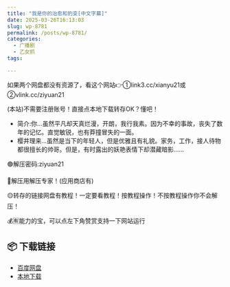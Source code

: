 ```yaml
---
title: "我是你的治愈和豹变[中文字幕]"
date: 2025-03-26T16:13:03
slug: wp-8781
permalink: /posts/wp-8781/
categories:
  - 广播剧
  - 乙女抓
tags:

---
```


如果两个网盘都没有资源了，看这个网站👉①link3.cc/xianyu21或②vlink.cc/ziyuan21

(本站)不需要注册账号！直接点本地下载转存OK？懂吧！

*   简介:你…虽然平凡却天真烂漫，开朗，我行我素。因为不幸的事故，丧失了数年的记忆。直觉敏锐，也有莽撞冒失的一面。
*   樱井理来…虽然是当下的年轻人，但是优雅且有礼貌。家务，工作，接人待物都很擅长的帅哥。但是，有时露出的妖艳表情下却潜藏暗影……

🟢解压密码:ziyuan21

🔵解压用解压专家！(应用商店有)

🟡转存的链接网盘有教程！一定要看教程！按教程操作！不按教程操作你不会解压！

💰🈶能力的宝，可以点左下角赞赏支持一下网站运行

## 📦 下载链接
- [百度网盘](https://blziyuan21.com/pay-download/8781?key=9e3938dc4a&down_id=0)
- [本地下载](https://blziyuan21.com/pay-download/8781?key=9e3938dc4a&down_id=1)


